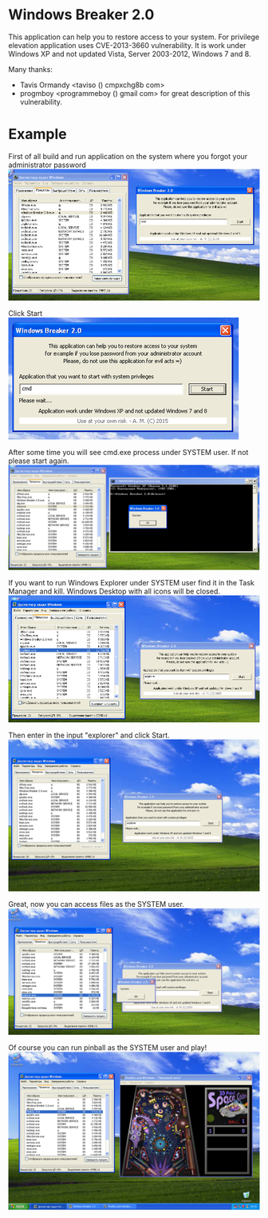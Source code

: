 # Windows Breaker 2.0

This application can help you to restore access to your system.
For privilege elevation application uses CVE-2013-3660 vulnerability. It is work under Windows XP and not updated Vista, Server 2003-2012, Windows 7 and 8.

Many thanks:
 - Tavis Ormandy <taviso () cmpxchg8b com>
 - progmboy <programmeboy () gmail com>
for great description of this vulnerability.

# Example
First of all build and run application on the system where you forgot your administrator password
![image](/images/1.png)

Click Start
![image](/images/2.png)

After some time you will see cmd.exe process under SYSTEM user. If not please start again.
![image](/images/3.png)

If you want to run Windows Explorer under SYSTEM user find it in the Task Manager and kill. Windows Desktop with all icons will be closed.
![image](/images/4.png)

Then enter in the input "explorer" and click Start.
![image](/images/5.png)

Great, now you can access files as the SYSTEM user.
![image](/images/6.png)

Of course you can run pinball as the SYSTEM user and play!
![image](/images/7.png)